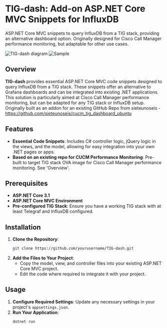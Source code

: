 # TIG-dash: Add-on ASP.NET Core MVC Snippets for InfluxDB
ASP.NET Core MVC snippets to query InfluxDB from a TIG stack, providing an alternative dashboard option. Originally designed for Cisco Call Manager performance monitoring, but adaptable for other use cases.

![TIG-dash diagram](https://github.com/user-attachments/assets/c4e9f927-7237-49f1-ae3f-98716d887f11)
![Sample](https://github.com/user-attachments/assets/a2cdd517-f217-48e9-8db2-6a4e00c4ddb7)

## Overview
**TIG-dash** provides essential ASP.NET Core MVC code snippets designed to query InfluxDB from a TIG stack. These snippets offer an alternative to Grafana dashboards and can be integrated into existing .NET applications. This solution is particularly aimed at Cisco Call Manager performance monitoring, but can be adapted for any TIG stack or InfluxDB setup. Originally built as an addon for an existing GitHub Repo from sieteunoseis - https://github.com/sieteunoseis/cucm_tig_dashboard_ubuntu

## Features
- **Essential Code Snippets**: Includes C# controller logic, jQuery logic in the views, and the model, allowing for easy integration into your own .NET pages or apps.
- **Based on an existing repo for CUCM Performance Monitoring**: Pre-built to target TIG stack OVA image for Cisco Call Manager performance monitoring. See 'Overview'.

## Prerequisites
- **ASP.NET Core 3.1**
- **ASP.NET Core MVC Environment**
- **Pre-configured TIG Stack**: Ensure you have a working TIG stack with at least Telegraf and InfluxDB configured.

## Installation
1. **Clone the Repository**:
    ```bash
    git clone https://github.com/yourusername/TIG-dash.git
    ```
2. **Add the Files to Your Project**:
    - Copy the model, view, and controller files into your existing ASP.NET Core MVC project.
    - Edit the code where required to integrate it with your project.
  
## Usage
1. **Configure Required Settings**: Update any necessary settings in your project's `appsettings.json`.
2. **Run Your Application**:
    ```bash
    dotnet run
    ```
